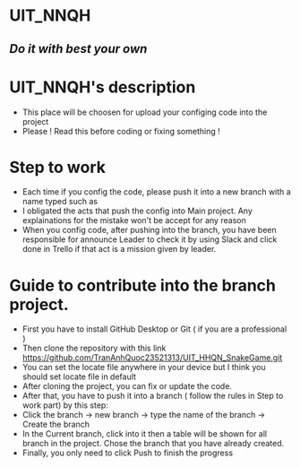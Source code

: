 # UIT_NNQH
## _Do it with best your own_

# UIT_NNQH's description
- This place will be choosen for upload your configing code into the project
- Please ! Read this before coding or fixing something !

# Step to work
- Each time if you config the code, please push it into a new branch with a name typed such as <Sumary your activies with some words>
- I obligated the acts that push the config into Main project. Any explainations for the mistake won't be accept for any reason
- When you config code, after pushing into the branch, you have been responsible for announce Leader to check it by using Slack and click done in Trello if that act is a mission given by leader.

# Guide to contribute into the branch project.
- First you have to install GitHub Desktop or Git ( if you are a professional )
- Then clone the repository with this link https://github.com/TranAnhQuoc23521313/UIT_HHQN_SnakeGame.git
- You can set the locate file anywhere in your device but I think you should set locate file in default
- After cloning the project, you can fix or update the code.
- After that, you have to push it into a branch ( follow the rules in Step to work part) by this step:
- Click the branch -> new branch -> type the name of the branch -> Create the branch
- In the Current branch, click into it then a table will be shown for all branch in the project. Chose the branch that you have already created.
- Finally, you only need to click Push to finish the progress


